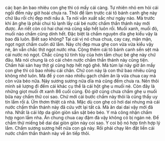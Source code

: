 các bạn ăn bao nhiêu con ghẹ thì có mấy cái càng. Tự nhiên nhỏ em hỏi cái ngồi đếm nãy giờ hoài chưa ra. Thôi để làm trước cái tô bánh canh ghẹ này chứ lâu rồi chị đẹp mới nấu á. Ta nói vẫn xuất sắc như ngày nào. Mà trước khi ăn ghẹ là phải chui tủ lạnh lấy cái bé nước chấm thần thánh này mới được. Ăn riết còn có hai chai mà cũng sắp hết luôn rồi. Muối xanh, muối đỏ, muối nào chấm cũng dính hết. Đặc biệt là chấm nguyên dĩa ghẹ kiểu vậy là bao đã luôn. Biết sao không? Tại cái vị nó chua chua, cay cay, mặn mặn, ngọt ngọt chấm cuốn dữ lắm. Này chị đẹp mua ghẹ con vừa vừa kiểu vậy nè, ăn vẫn chắc thịt ngọt nước nha. Cộng thêm cái tô bánh canh sền sệt mà cái nước nó ngọt. Chắc cũng từ tinh túy của hơn tầm chục bé ghẹ này chứ đâu. Mà nói chung là có cái chén nước chấm thần thánh này cũng tiện. Chấm hải sản hay thịt gì cũng hợp hết ngộ ghê. Mà túm lại nãy giờ ăn mấy con ghẹ thì có bao nhiêu cái chân. Chứ con này là con thứ bao nhiêu cũng không nhớ luôn. Mà để ý con nào nhiều gạch chấm ăn là vừa chua cay mà còn vừa béo nữa. Nảy sương sương nửa dĩa mà cũng đếm chưa ra. Nên thôi mình sẽ lượng đi đếm cái khác cụ thể là cái hột ghẹ u muối nè. Còn đây là những giọt muối ớt xanh 86 cuối cùng. Đó giờ cũng chưa chấm ghẹ u muối bữa nay chấm thử coi sao. Chứ mới cái bước chấm này thôi là cũng thấy uy tín lắm rồi á. Ừm thơm thiệt cả nhà. Mặc dù con ghẹ có hơi dai nhưng mà cái nước chấm thần thánh này đã cứu vớt lại tất cả. Mà ăn dai dai vậy mới đã nha. Nhất là cái lớp da giòn giòn sần sật béo béo. Y mà công nhận chấm hợp ngon lắm nha. Ăn chung chua cay đậm đà vậy không có bị ngán nè. Để chấm thử miếng bề dai dai giòn giòn này coi sao. Y coi bộ nó hợp tình hợp lý lắm. Chấm sương sương hết nửa con gà này. Rồi phải chạy lên đặt liền cái nước chấm thần thánh này về ăn tiếp thôi.